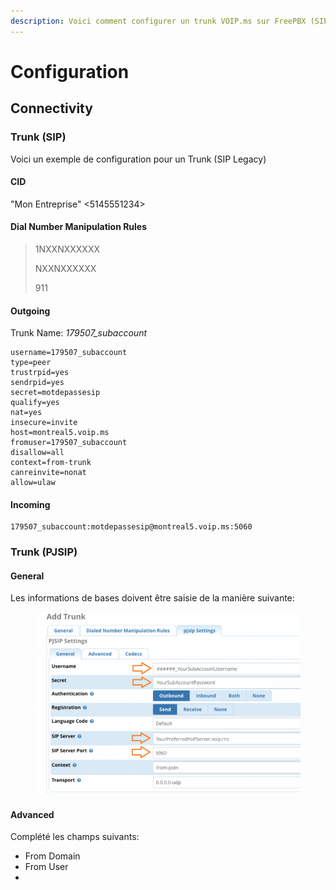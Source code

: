 ```yaml
---
description: Voici comment configurer un trunk VOIP.ms sur FreePBX (SIP et PjSIP)
---
```


# Configuration

## Connectivity

### Trunk (SIP)

Voici un exemple de configuration pour un Trunk (SIP Legacy)

#### CID

"Mon Entreprise" <5145551234>

#### Dial Number Manipulation Rules

> 1NXXNXXXXXX
>
> NXXNXXXXXX
>
> 911

#### Outgoing

Trunk Name: _179507\_subaccount_

```
username=179507_subaccount
type=peer
trustrpid=yes
sendrpid=yes
secret=motdepassesip
qualify=yes
nat=yes
insecure=invite
host=montreal5.voip.ms
fromuser=179507_subaccount
disallow=all
context=from-trunk
canreinvite=nonat
allow=ulaw
```

#### Incoming

```
179507_subaccount:motdepassesip@montreal5.voip.ms:5060
```

### Trunk (PJSIP)

#### General

Les informations de bases doivent être saisie de la manière suivante:

<figure><img src="../.gitbook/assets/image (23).png" alt=""><figcaption></figcaption></figure>

#### Advanced

Complété les champs suivants:

* From Domain
* From User
*
